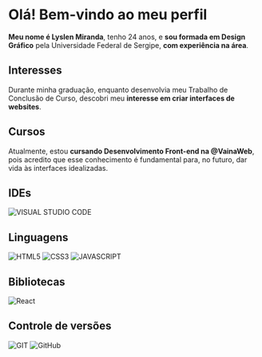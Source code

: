 # Olá! Bem-vindo ao meu perfil

**Meu nome é Lyslen Miranda**, tenho 24 anos, e **sou formada em Design Gráfico** pela Universidade Federal de Sergipe, **com experiência na área**.

## Interesses
Durante minha graduação, enquanto desenvolvia meu Trabalho de Conclusão de Curso, descobri meu **interesse em criar interfaces de websites**.

## Cursos
Atualmente, estou **cursando Desenvolvimento Front-end na @VainaWeb**, pois acredito que esse conhecimento é fundamental para, no futuro, dar vida às interfaces idealizadas.

## IDEs
![VISUAL STUDIO CODE](https://img.shields.io/badge/Visual%20Studio%20Code-007ACC.svg?style=for-the-badge&logo=Visual-Studio-Code&logoColor=white)

## Linguagens
![HTML5](https://img.shields.io/badge/HTML5-E34F26.svg?style=for-the-badge&logo=HTML5&logoColor=white)
![CSS3](https://img.shields.io/badge/CSS3-1572B6.svg?style=for-the-badge&logo=CSS3&logoColor=white)
![JAVASCRIPT](https://img.shields.io/badge/JavaScript-F7DF1E.svg?style=for-the-badge&logo=JavaScript&logoColor=black)

## Bibliotecas
![React](https://img.shields.io/badge/react-%2320232a.svg?style=for-the-badge&logo=react&logoColor=%2361DAFB)

## Controle de versões
![GIT](https://img.shields.io/badge/Git-F05032.svg?style=for-the-badge&logo=Git&logoColor=white)
![GitHub](https://img.shields.io/badge/github-%23121011.svg?style=for-the-badge&logo=github&logoColor=white)


